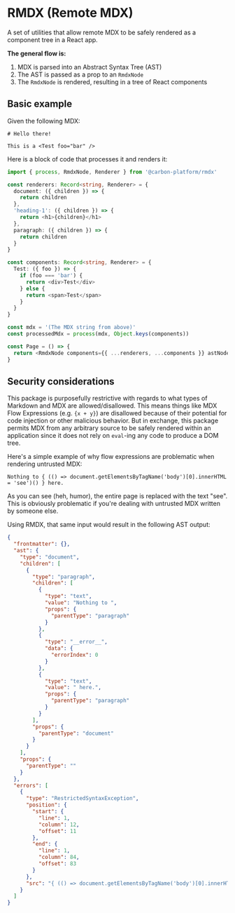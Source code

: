 # RMDX (Remote MDX)

A set of utilities that allow remote MDX to be safely rendered as a component tree in a React app.

**The general flow is:**

1. MDX is parsed into an Abstract Syntax Tree (AST)
2. The AST is passed as a prop to an `RmdxNode`
3. The `RmdxNode` is rendered, resulting in a tree of React components

## Basic example

Given the following MDX:

```mdx
# Hello there!

This is a <Test foo="bar" />
```

Here is a block of code that processes it and renders it:

```ts
import { process, RmdxNode, Renderer } from '@carbon-platform/rmdx'

const renderers: Record<string, Renderer> = {
  document: ({ children }) => {
    return children
  },
  'heading-1': ({ children }) => {
    return <h1>{children}</h1>
  },
  paragraph: ({ children }) => {
    return children
  }
}

const components: Record<string, Renderer> = {
  Test: ({ foo }) => {
    if (foo === 'bar') {
      return <div>Test</div>
    } else {
      return <span>Test</span>
    }
  }
}

const mdx = '(The MDX string from above)'
const processedMdx = process(mdx, Object.keys(components))

const Page = () => {
  return <RmdxNode components={{ ...renderers, ...components }} astNode={processedMdx.ast} />
}
```

## Security considerations

This package is purposefully restrictive with regards to what types of Markdown and MDX are
allowed/disallowed. This means things like MDX Flow Expressions (e.g. `{x + y}`) are disallowed
because of their potential for code injection or other malicious behavior. But in exchange, this
package permits MDX from any arbitrary source to be safely rendered within an application since it
does not rely on `eval`-ing any code to produce a DOM tree.

Here's a simple example of why flow expressions are problematic when rendering untrusted MDX:

```mdx
Nothing to { (() => document.getElementsByTagName('body')[0].innerHTML = 'see')() } here.
```

As you can see (heh, humor), the entire page is replaced with the text "see". This is obviously
problematic if you're dealing with untrusted MDX written by someone else.

Using RMDX, that same input would result in the following AST output:

```json
{
  "frontmatter": {},
  "ast": {
    "type": "document",
    "children": [
      {
        "type": "paragraph",
        "children": [
          {
            "type": "text",
            "value": "Nothing to ",
            "props": {
              "parentType": "paragraph"
            }
          },
          {
            "type": "__error__",
            "data": {
              "errorIndex": 0
            }
          },
          {
            "type": "text",
            "value": " here.",
            "props": {
              "parentType": "paragraph"
            }
          }
        ],
        "props": {
          "parentType": "document"
        }
      }
    ],
    "props": {
      "parentType": ""
    }
  },
  "errors": [
    {
      "type": "RestrictedSyntaxException",
      "position": {
        "start": {
          "line": 1,
          "column": 12,
          "offset": 11
        },
        "end": {
          "line": 1,
          "column": 84,
          "offset": 83
        }
      },
      "src": "{ (() => document.getElementsByTagName('body')[0].innerHTML = 'see')() }"
    }
  ]
}
```
